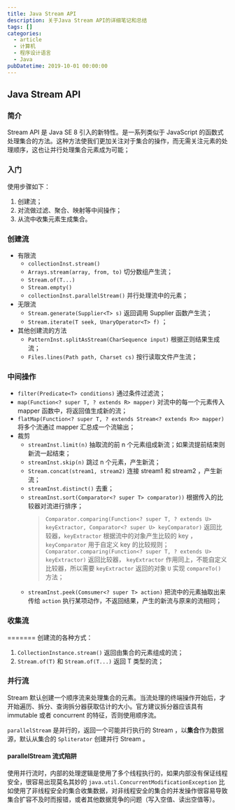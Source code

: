 ```yaml
---
title: Java Stream API
description: 关于Java Stream API的详细笔记和总结
tags: []
categories:
  - article
  - 计算机
  - 程序设计语言
  - Java
pubDatetime: 2019-10-01 00:00:00
---
```


## Java Stream API

### 简介

Stream API 是 Java SE 8 引入的新特性。是一系列类似于 JavaScript 的函数式处理集合的方法。这种方法使我们更加关注对于集合的操作，而无需关注元素的处理顺序，这也让并行处理集合元素成为可能；

### 入门

使用步骤如下：

1. 创建流；
2. 对流做过滤、聚合、映射等中间操作；
3. 从流中收集元素生成集合。

### 创建流

- 有限流
  - `collectionInst.stream()`
  - `Arrays.stream(array, from, to)` 切分数组产生流；
  - `Stream.of(T...)`
  - `Stream.empty()`
  - `collectionInst.parallelStream()` 并行处理流中的元素；
- 无限流
  - `Stream.generate(Supplier<T> s)` 返回调用 Supplier 函数产生流；
  - `Stream.iterate(T seek, UnaryOperator<T> f)` ；
- 其他创建流的方法
  - `PatternInst.splitAsStream(CharSequence input)` 根据正则结果生成流；
  - `Files.lines(Path path, Charset cs)` 按行读取文件产生流；

### 中间操作

- `filter(Predicate<T> conditions)` 通过条件过滤流；
- `map(Function<? super T, ? extends R> mapper)` 对流中的每一个元素传入 mapper 函数中，将返回值生成新的流；
- `flatMap(Function<? super T, ? extends Stream<? extends R>> mapper)` 将多个流通过 mapper 汇总成一个流输出；
- 裁剪
  - `streamInst.limit(n)` 抽取流的前 n 个元素组成新流；如果流提前结束则新流一起结束；
  - `streamInst.skip(n)` 跳过 n 个元素，产生新流；
  - `Stream.concat(stream1, stream2)` 连接 stream1 和 stream2 ，产生新流；
  - `streamInst.distinct()` 去重；
  - `streamInst.sort(Comparator<? super T> comparator))` 根据传入的比较器对流进行排序；
    > `Comparator.comparing(Function<? super T, ? extends U> keyExtractor, Comparator<? super U> keyComparator)` 返回比较器，`keyExtractor` 根据流中的对象产生比较的 key ， `keyComparator` 用于自定义 key 的比较规则；
    > `Comparator.comparing(Function<? super T, ? extends U> keyExtractor)` 返回比较器， `keyExtractor` 作用同上，不能自定义比较器，所以需要 `keyExtractor` 返回的对象 `U` 实现 `compareTo()` 方法；
  - `streamInst.peek(Comsumer<? super T> action)` 把流中的元素抽取出来传给 `action` 执行某项动作，不返回结果，产生的新流与原来的流相同；

### 收集流

=======
创建流的各种方式：

1. `CollectionInstance.stream()` 返回由集合的元素组成的流；
2. `Stream.of(T)` 和 `Stream.of(T...)` 返回 T 类型的流；

### 并行流

Stream 默认创建一个顺序流来处理集合的元素。当流处理的终端操作开始后，才开始遍历、拆分、查询拆分器获取估计的大小。官方建议拆分器应该具有 immutable 或者 concurrent 的特征，否则使用顺序流。

`parallelStream` 是并行的，返回一个可能并行执行的 Stream ，以**集合**作为数据源，默认从集合的 `Spliterator` 创建并行 Stream 。

#### parallelStream 流式陷阱

使用并行流时，内部的处理逻辑是使用了多个线程执行的，如果内部没有保证线程安全，很容易出现莫名其妙的 `java.util.ConcurrentModificationException` 比如使用了非线程安全的集合收集数据，对非线程安全的集合的并发操作很容易导致集合扩容不及时而报错，或者其他数据竞争的问题（写入空值、读出空值等）。
